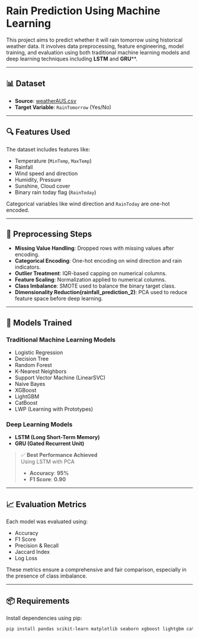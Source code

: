 # Rain Prediction Using Machine Learning

This project aims to predict whether it will rain tomorrow using historical weather data. It involves data preprocessing, feature engineering, model training, and evaluation using both traditional machine learning models and deep learning techniques including **LSTM** and **GRU****.

---

## 📊 Dataset

- **Source**: [weatherAUS.csv](https://www.kaggle.com/jsphyg/weather-dataset-rattle-package)  
- **Target Variable**: `RainTomorrow` (Yes/No)

---

## 🔍 Features Used

The dataset includes features like:

- Temperature (`MinTemp`, `MaxTemp`)
- Rainfall
- Wind speed and direction
- Humidity, Pressure
- Sunshine, Cloud cover
- Binary rain today flag (`RainToday`)

Categorical variables like wind direction and `RainToday` are one-hot encoded.

---

## 🧹 Preprocessing Steps

- **Missing Value Handling**: Dropped rows with missing values after encoding.
- **Categorical Encoding**: One-hot encoding on wind direction and rain indicators.
- **Outlier Treatment**: IQR-based capping on numerical columns.
- **Feature Scaling**: Normalization applied to numerical columns.
- **Class Imbalance**: SMOTE used to balance the binary target class.
- **Dimensionality Reduction(rainfall_prediction_2)**: PCA used to reduce feature space before deep learning.

---

## 🤖 Models Trained

### Traditional Machine Learning Models

- Logistic Regression  
- Decision Tree  
- Random Forest  
- K-Nearest Neighbors  
- Support Vector Machine (LinearSVC)  
- Naive Bayes  
- XGBoost  
- LightGBM  
- CatBoost
- LWP (Learning with Prototypes)

### Deep Learning Models

- **LSTM (Long Short-Term Memory)**
- **GRU (Gated Recurrent Unit)**

> ✅ **Best Performance Achieved**  
> Using LSTM with PCA
> - **Accuracy**: **95%**  
> - **F1 Score**: **0.90**

---

## 📈 Evaluation Metrics

Each model was evaluated using:

- Accuracy  
- F1 Score  
- Precision & Recall  
- Jaccard Index  
- Log Loss  

These metrics ensure a comprehensive and fair comparison, especially in the presence of class imbalance.

---

## 📦 Requirements

Install dependencies using pip:

```bash
pip install pandas scikit-learn matplotlib seaborn xgboost lightgbm catboost imbalanced-learn tensorflow
